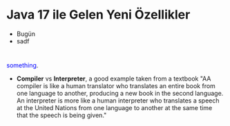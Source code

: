# Java 17 ile Gelen Yeni Özellikler
* Bugün
* sadf
#
<span style="color:blue">something</span>.

* **Compiler** vs **Interpreter**, a good example taken from a textbook "AA compiler is like a human translator who translates an entire book from one language to another, producing a new book in the second language. An interpreter is more like a human interpreter who translates a speech at the United Nations from one language to another at the same time that the speech is being given."
